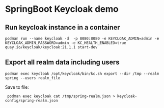 # SpringBoot Keycloak demo


## Run keycloak instance in a container
```shell
podman run --name keycloak -d  -p 8080:8080 -e KEYCLOAK_ADMIN=admin -e KEYCLOAK_ADMIN_PASSWORD=admin -e KC_HEALTH_ENABLED=true quay.io/keycloak/keycloak:21.1.1 start-dev
```

## Export all realm data including users
```shell
podman exec keycloak /opt/keycloak/bin/kc.sh export --dir /tmp --realm spring --users realm_file
```
Save to file:
```shell
 podman exec keycloak cat /tmp/spring-realm.json > keycloak-config/spring-realm.json
```